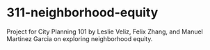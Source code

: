 # 311-neighborhood-equity
Project for City Planning 101 by Leslie Veliz, Felix Zhang, and Manuel Martinez Garcia on exploring neighborhood equity.
